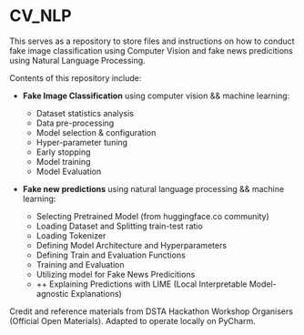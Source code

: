 # CV_NLP

This serves as a repository to store files and instructions on how to 
conduct fake image classification using Computer Vision and fake news predicitions
using Natural Language Processing.

Contents of this repository include:

- **Fake Image Classification** using computer vision && machine learning:
  - Dataset statistics analysis
  - Data pre-processing
  - Model selection & configuration
  - Hyper-parameter tuning
  - Early stopping
  - Model training
  - Model Evaluation


- **Fake new predictions** using natural language processing && machine learning:
  - Selecting Pretrained Model (from huggingface.co community)
  - Loading Dataset and Splitting train-test ratio
  - Loading Tokenizer
  - Defining Model Architecture and Hyperparameters
  - Defining Train and Evaluation Functions
  - Training and Evaluation
  - Utilizing model for Fake News Predicitions
  - ++ Explaining Predictions with LIME (Local Interpretable Model-agnostic Explanations)



Credit and reference materials from DSTA Hackathon Workshop Organisers (Official Open Materials). 
Adapted to operate locally on PyCharm.